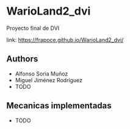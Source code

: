 # WarioLand2_dvi
Proyecto final de DVI

link: https://frapoce.github.io/WarioLand2_dvi/


## Authors

- Alfonso Soria Muñoz
- Miguel Jiménez Rodríguez
- TODO


## Mecanicas implementadas

- TODO
